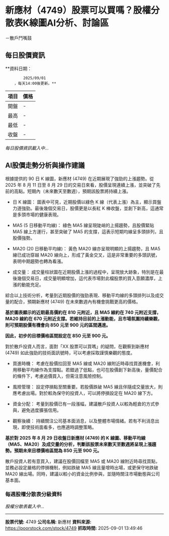 # 新應材（4749）股票可以買嗎？股權分散表K線圖AI分析、討論區
－散戶鬥嘴鼓

## 每日股價資訊

**資料日期：
        
            2025/09/01
        ，每天14:00後更新。**

| 項目 | 價格 |
|------|------|
| 開盤 | - |
| 最高 | - |
| 最低 | - |
| 收盤 | - |

*每日股價資訊載入中...*

## AI股價走勢分析與操作建議

根據提供的 90 日 K 線圖，新應材 (4749) 在近期展現了強勁的上漲趨勢。從 2025 年 8 月 11 日至 8 月 29 日的交易日來看，股價呈現連續上漲，並突破了先前的高點。短期內（未來數天至數週），預期該股票將持續上漲。

*   日 K 線圖： 圖表中可見，近期股價以綠色 K 線（代表上漲）為主，顯示買盤力道強勁。最後幾個交易日，股價更是以長紅 K 棒收盤，並創下新高，這通常是多頭市場的健康表現。

*   MA5 (5 日移動平均線)： 綠色 MA5 線呈現陡峭的上揚趨勢，且股價緊貼 MA5 線上方運行，甚至突破了 MA5 的支撐，這表示短期均線呈多頭排列，且股價強勢。

*   MA20 (20 日移動平均線)： 黃色 MA20 線亦呈現明顯的上揚趨勢，且 MA5 線已成功穿越 MA20 線向上，形成了黃金交叉，這是非常重要的多頭訊號，表明中期趨勢也轉為看漲。

*   成交量： 成交量柱狀圖在近期股價上漲的過程中，呈現放大跡象，特別是在最後幾個交易日，成交量明顯增加，這代表市場對此檔股票的買入意願濃厚，上漲的動能充足。

綜合以上技術分析，考量到近期股價的強勁表現、移動平均線的多頭排列以及成交量的配合，預期新應材 (4749) 在未來數週內有機會挑戰更高的價格。

**基於圖表顯示的近期最高價約在 810 元附近，且 MA5 線約在 740 元附近支撐，MA20 線約在 670 元附近支撐。若維持目前的上漲動能，且市場氛圍持續樂觀，則可預期股價有機會向 850 元至 900 元的區間邁進。**

**因此，初步的目標價格區間設定在 850 元至 900 元。**

對於散戶投資人而言，面對「XX 股票可以買嗎」的疑問，在觀察到新應材 (4749) 如此強勁的技術面訊號時，可以考慮採取謹慎樂觀的態度。

*   買進時機： 考慮在股價拉回至 MA5 線或 MA20 線附近時尋找買進機會，利用移動平均線作為支撐點。若錯過了低點，也可在股價創下新高後，量價配合的條件下，考慮追價買入，但需注意風險控制。

*   風險管理： 設定停損點至關重要。若股價跌破 MA5 線且伴隨成交量放大，則應考慮出場。對於較為保守的投資人，可以將停損設定在 MA20 線下方。

*   資金分配： 考量到股價已有一段漲幅，建議散戶投資人以較為輕倉的方式參與，避免過度擴張信用。

*   觀察後續： 持續關注公司基本面消息，以及整體市場情緒。若有不利消息出現，即使技術面看多，也應適時調整策略。

**基於對 2025 年 8 月 29 日收盤日新應材 (4749) 的 K 線圖、移動平均線（MA5、MA20）及成交量的分析，判斷該股票未來數天至數週將呈現上漲趨勢。預期未來目標價格區間為 **850 元至 900 元**。**

散戶投資人若有意買入，建議在股價回檔至 MA5 或 MA20 線附近時尋找買點，並務必設定嚴格的停損機制，例如跌破 MA5 線且量增時出場，或更保守地跌破 MA20 線出場。同時，建議以較小的資金比例參與，並隨時關注市場動態與公司基本面。

### 每週股權分散表分級資料

*股權分散表載入中...*

---

**股票代號:** 4749
**公司名稱:** 新應材
**資料來源:** https://poorstock.com/stock/4749
**抓取時間:** 2025-09-01 13:49:46